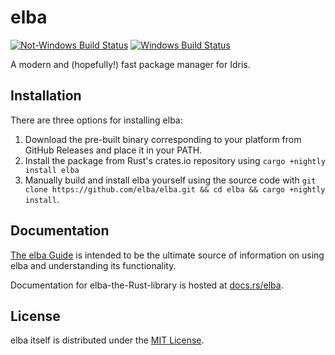 # elba

[![Not-Windows Build Status](https://travis-ci.com/elba/elba.svg?branch=master)](https://travis-ci.com/elba/elba) [![Windows Build Status](https://ci.appveyor.com/api/projects/status/j2pk9krx63o1dpdv?svg=true)](https://ci.appveyor.com/project/cmdd/elba)

A modern and (hopefully!) fast package manager for Idris.

## Installation

There are three options for installing elba:

1. Download the pre-built binary corresponding to your platform from GitHub Releases and place it in your PATH.
2. Install the package from Rust's crates.io repository using `cargo +nightly install elba`
3. Manually build and install elba yourself using the source code with `git clone https://github.com/elba/elba.git && cd elba && cargo +nightly install`.

## Documentation

[The elba Guide](https://elba.github.io/elba) is intended to be the ultimate source of information on using elba and understanding its functionality.

Documentation for elba-the-Rust-library is hosted at [docs.rs/elba](https://docs.rs/elba).

## License

elba itself is distributed under the [MIT License](./LICENSE).